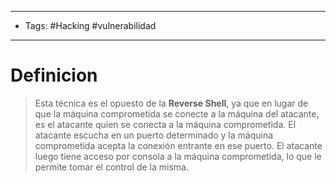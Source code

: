 ----
- Tags: #Hacking #vulnerabilidad 
----

# Definicion

>Esta técnica es el opuesto de la **Reverse Shell**, ya que en lugar de que la máquina comprometida se conecte a la máquina del atacante, es el atacante quien se conecta a la máquina comprometida.
>El atacante escucha en un puerto determinado y la máquina comprometida acepta la conexión entrante en ese puerto. El atacante luego tiene acceso por consola a la máquina comprometida, lo que le permite tomar el control de la misma.


